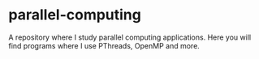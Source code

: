 # parallel-computing
A repository where I study parallel computing applications. Here you will find programs where I use PThreads, OpenMP and more.
